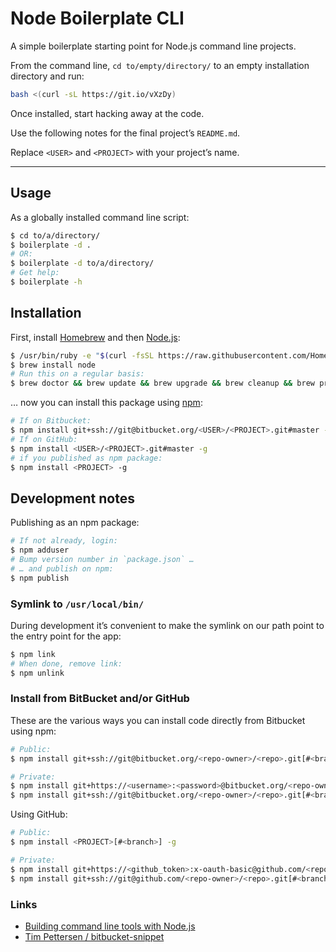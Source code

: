 # Node Boilerplate CLI

A simple boilerplate starting point for Node.js command line projects.

From the command line, `cd to/empty/directory/` to an empty installation directory and run:

```bash
bash <(curl -sL https://git.io/vXzDy)
```

Once installed, start hacking away at the code.

Use the following notes for the final project’s `README.md`.

Replace `<USER>` and `<PROJECT>` with your project’s name.

---

## Usage

As a globally installed command line script:

```bash
$ cd to/a/directory/
$ boilerplate -d .
# OR:
$ boilerplate -d to/a/directory/
# Get help:
$ boilerplate -h
```

## Installation

First, install [Homebrew](http://brew.sh/) and then [Node.js](https://nodejs.org/en/):

```bash
$ /usr/bin/ruby -e "$(curl -fsSL https://raw.githubusercontent.com/Homebrew/install/master/install)"
$ brew install node
# Run this on a regular basis:
$ brew doctor && brew update && brew upgrade && brew cleanup && brew prune && brew doctor
```

… now you can install this package using [npm](https://www.npmjs.com/): 

```bash
# If on Bitbucket:
$ npm install git+ssh://git@bitbucket.org/<USER>/<PROJECT>.git#master -g
# If on GitHub:
$ npm install <USER>/<PROJECT>.git#master -g
# if you published as npm package:
$ npm install <PROJECT> -g
```

## Development notes

Publishing as an npm package:

```bash
# If not already, login:
$ npm adduser
# Bump version number in `package.json` …
# … and publish on npm:
$ npm publish
```

### Symlink to `/usr/local/bin/`

During development it’s convenient to make the symlink on our path point to the entry point for the app:

```bash
$ npm link
# When done, remove link:
$ npm unlink
```

### Install from BitBucket and/or GitHub

These are the various ways you can install code directly from Bitbucket using npm:

```bash
# Public:
$ npm install git+ssh://git@bitbucket.org/<repo-owner>/<repo>.git[#<branch>]

# Private:
$ npm install git+https://<username>:<password>@bitbucket.org/<repo-owner>/<repo>.git[#<branch>]
$ npm install git+ssh://git@bitbucket.org/<repo-owner>/<repo>.git[#<branch>]
```

Using GitHub:

```bash
# Public:
$ npm install <PROJECT>[#<branch>] -g

# Private:
$ npm install git+https://<github_token>:x-oauth-basic@github.com/<repo-owner>/<repo>.git[#<branch>]
$ npm install git+ssh://git@github.com/<repo-owner>/<repo>.git[#<branch>]
```

### Links

* [Building command line tools with Node.js](https://developer.atlassian.com/blog/2015/11/scripting-with-node/)
* [Tim Pettersen / bitbucket-snippet](https://bitbucket.org/tpettersen/bitbucket-snippet)
